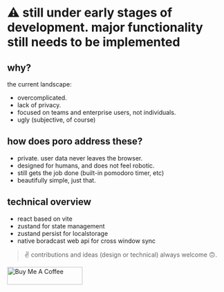 #  :warning: still under early stages of development. major functionality still needs to be implemented

## why? 

the current landscape:
* overcomplicated. 
* lack of privacy. 
* focused on teams and enterprise users, not individuals. 
* ugly (subjective, of course)

## how does poro address these? 

* private. user data never leaves the browser. 
* designed for humans, and does not feel robotic. 
* still gets the job done (built-in pomodoro timer, etc)
* beautifully simple, just that. 


## technical overview

* react based on vite
* zustand for state management
* zustand persist for localstorage
* native boradcast web api for cross window sync

> :v:	contributions and ideas (design or technical) always welcome 🙃.

<a href="https://www.buymeacoffee.com/jenulius" target="_blank"><img src="https://cdn.buymeacoffee.com/buttons/default-black.png" alt="Buy Me A Coffee" height="41" width="174"></a>
